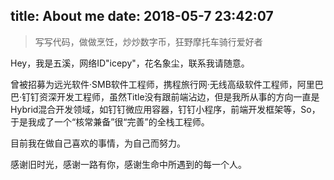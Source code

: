 title: About me
date: 2018-05-7 23:42:07
---

> 写写代码，做做烹饪，炒炒数字币，狂野摩托车骑行爱好者

Hey，我是五溪，网络ID"icepy"，花名象尘，联系我请随意。

曾被招募为远光软件·SMB软件工程师，携程旅行网·无线高级软件工程师，阿里巴巴·钉钉资深开发工程师，虽然Title没有跟前端沾边，但是我所从事的方向一直是Hybrid混合开发领域，如钉钉微应用容器，钉钉小程序，前端开发框架等，So，于是我成了一个“核常兼备”很“完善”的全栈工程师。

目前我在做自己喜欢的事情，为自己而努力。

感谢旧时光，感谢一路有你，感谢生命中所遇到的每一个人。